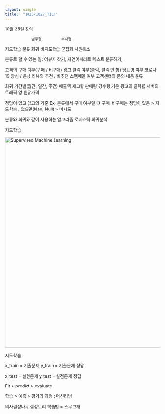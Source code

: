 ```yaml
---
layout: single
title:  "1025-1027_TIL!"
---
```



10월 25일 강의

				범주형			수치형
지도학습	분류	회귀
비지도학습	군집화	차원축소



분류로 할 수 있는 일:
어뷰저 찾기, 자연어처리로 텍스트 분류하기, 

고객의 구매 여부(구매 / 비구매)
광고 클릭 여부(클릭, 클릭 안 함)
당뇨병 여부
코로나 19 양성 / 음성
리뷰의 추천 / 비추천
스팸메일 여부
고객센터의 문의 내용 분류


회귀
기간별(월간, 일간, 주간) 매출액
재고량
판매량
강수량
기온
광고의 클릭률
서버의 트래픽 양
원유가격

정답이 있고 없고의 기준
Ex) 분류에서 구매 여부일 떄
구매, 비구매는 정답이 있음 > 지도학습
, 없으면(Nan, Null) >  비지도

분류와 회귀와 같이 사용하는 알고리즘
로지스틱 회귀분석

지도학습

<img width="686" alt="Supervised Machine Learning" src="https://user-images.githubusercontent.com/99530946/198231202-f80d6f67-44e5-46e0-ac15-3a70249b8ff8.png">

지도학습
 
x_train = 기출문제 
y_train = 기출문제 정답

x_test = 실전문제
y_test = 실전문제 정답



Fit > predict > evaluate

학습 > 예측 > 평가의 과정 
: 머신러닝

의사결정나무
결정트리 학습법
= 스무고개
